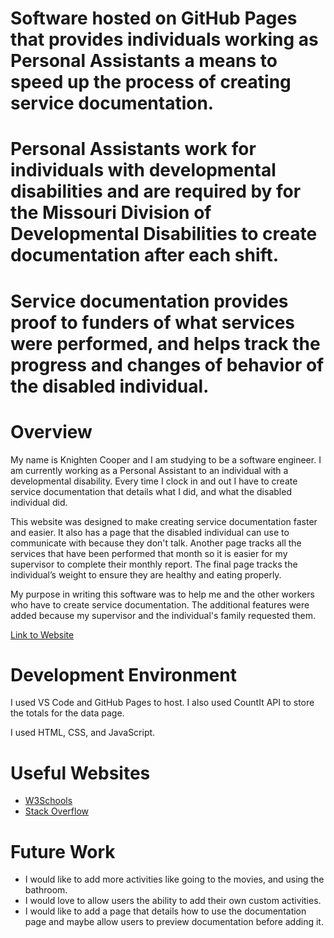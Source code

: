 # Software hosted on GitHub Pages that provides individuals working as Personal Assistants a means to speed up the process of creating service documentation. 
# Personal Assistants work for individuals with developmental disabilities and are required by for the Missouri Division of Developmental Disabilities to create documentation after each shift. 
# Service documentation provides proof to funders of what services were performed, and helps track the progress and changes of behavior of the disabled individual.
# Overview

My name is Knighten Cooper and I am studying to be a software engineer. I am currently working as a Personal Assistant to an individual with a developmental disability. Every time I clock in and out I have to create service documentation that details what I did, and what the disabled individual did.

This website was designed to make creating service documentation faster and easier. It also has a page that the disabled individual can use to communicate with because they don't talk. Another page tracks all the services that have been performed that month so it is easier for my supervisor to complete their monthly report. The final page tracks the individual’s weight to ensure they are healthy and eating properly.

My purpose in writing this software was to help me and the other workers who have to create service documentation. The additional features were added because my supervisor and the individual's family requested them.

[Link to Website](https://knightencooper.github.io/conner/index.html)

# Development Environment

I used VS Code and GitHub Pages to host. I also used CountIt API to store the totals for the data page.

I used HTML, CSS, and JavaScript.

# Useful Websites

* [W3Schools](https://www.w3schools.com)
* [Stack Overflow](https://stackoverflow.com)

# Future Work

* I would like to add more activities like going to the movies, and using the bathroom.
* I would love to allow users the ability to add their own custom activities.
* I would like to add a page that details how to use the documentation page and maybe allow users to preview documentation before adding it.
